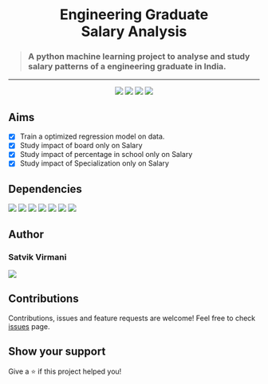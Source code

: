 <p align="center">
 <h1 align="center">
  Engineering Graduate
  <br>
  Salary Analysis
 </h1>
</p>

> ### A python machine learning project to analyse and study salary patterns of a engineering graduate in India.

<hr>

<p align="center">
  <img src="https://img.shields.io/github/license/SatvikVirmani/engineering-graduate-salary-analysis?color=000000&logoColor=000000&style=for-the-badge">
  <img src="https://img.shields.io/github/pipenv/locked/python-version/SatvikVirmani/engineering-graduate-salary-analysis?color=000000&logoColor=000000&style=for-the-badge">
  <img src="https://img.shields.io/github/issues/SatvikVirmani/engineering-graduate-salary-analysis?color=000000&logoColor=000000&style=for-the-badge">
  <img src="https://img.shields.io/github/last-commit/SatvikVirmani/engineering-graduate-salary-analysis?color=000000&logoColor=000000&style=for-the-badge">
 </p>
 
 ## Aims
 
  - [x] Train a optimized regression model on data.
  - [x] Study impact of board only on Salary
  - [x] Study impact of percentage in school only on Salary
  - [x] Study impact of Specialization only on Salary

 ## Dependencies
  <img src="https://img.shields.io/github/pipenv/locked/dependency-version/SatvikVirmani/engineering-graduate-salary-analysis/pandas?color=000000&logoColor=000000&style=for-the-badge">
  <img src="https://img.shields.io/github/pipenv/locked/dependency-version/SatvikVirmani/engineering-graduate-salary-analysis/scipy?color=000000&logoColor=000000&style=for-the-badge">
  <img src="https://img.shields.io/github/pipenv/locked/dependency-version/SatvikVirmani/engineering-graduate-salary-analysis/statsmodels?color=000000&logoColor=000000&style=for-the-badge">
  <img src="https://img.shields.io/github/pipenv/locked/dependency-version/SatvikVirmani/engineering-graduate-salary-analysis/matplotlib?color=000000&logoColor=000000&style=for-the-badge">
  <img src="https://img.shields.io/github/pipenv/locked/dependency-version/SatvikVirmani/engineering-graduate-salary-analysis/seaborn?color=000000&logoColor=000000&style=for-the-badge">
  <img src="https://img.shields.io/github/pipenv/locked/dependency-version/SatvikVirmani/engineering-graduate-salary-analysis/scikit-learn?color=000000&logoColor=000000&style=for-the-badge">
  <img src="https://img.shields.io/github/pipenv/locked/dependency-version/SatvikVirmani/engineering-graduate-salary-analysis/numpy?color=000000&logoColor=000000&style=for-the-badge">

## Author

### Satvik Virmani

<a href="https://twitter.com/satvikvirmani">
    <img src="https://img.shields.io/twitter/follow/satvikvirmani?color=000000&logo=twitter&logoColor=FFFFFF&style=for-the-badge">
</a>

## Contributions

Contributions, issues and feature requests are welcome!
Feel free to check [issues](https://github.com/SatvikVirmani/engineering-graduate-salary-analysis/issues) page.

## Show your support

Give a ⭐️ if this project helped you!
